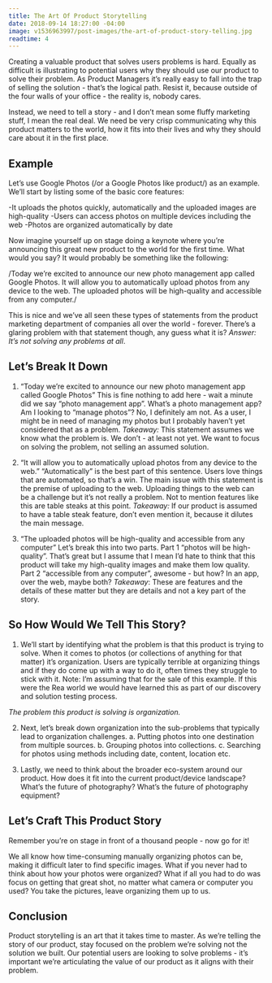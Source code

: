 ```yaml
---
title: The Art Of Product Storytelling
date: 2018-09-14 18:27:00 -04:00
image: v1536963997/post-images/the-art-of-product-story-telling.jpg
readtime: 4
---
```


Creating a valuable product that solves users problems is hard. Equally as difficult is illustrating to potential users why they should use our product to solve their problem. As Product Managers it’s really easy to fall into the trap of selling the solution - that’s the logical path. Resist it, because outside of the four walls of your office - the reality is, nobody cares.

Instead, we need to tell a story - and I don’t mean some fluffy marketing stuff, I mean the real deal. We need be very crisp communicating why this product matters to the world, how it fits into their lives and why they should care about it in the first place.

## Example
Let’s use Google Photos (/or a Google Photos like product/) as an example. We’ll start by listing some of the basic core features:

-It uploads the photos quickly, automatically and the uploaded images are high-quality
-Users can access photos on multiple devices including the web
-Photos are organized automatically by date

Now imagine yourself up on stage doing a keynote where you’re announcing this great new product to the world for the first time. What would you say? It would probably be something like the following:

/Today we’re excited to announce our new photo management app called Google Photos. It will allow you to automatically upload photos from any device to the web. The uploaded photos will be high-quality and accessible from any computer./

This is nice and we’ve all seen these types of statements from the product marketing department of companies all over the world - forever. There’s a glaring problem with that statement though, any guess what it is? *Answer: It’s not solving any problems at all*.

## Let’s Break It Down
1. “Today we’re excited to announce our new photo management app called Google Photos”
This is fine nothing to add here - wait a minute did we say “photo management app”. What’s a photo management app? Am I looking to “manage photos”? No, I definitely am not. As a user, I might be in need of managing my photos but I probably haven’t yet considered that as a problem.
*Takeaway:* This statement assumes we know what the problem is. We don’t - at least not yet. We want to focus on solving the problem, not selling an assumed solution.

2. “It will allow you to automatically upload photos from any device to the web.”
“Automatically” is the best part of this sentence. Users love things that are automated, so that’s a win. The main issue with this statement is the premise of uploading to the web. Uploading things to the web can be a challenge but it’s not really a problem. Not to mention features like this are table steaks at this point.
*Takeaway:* If our product is assumed to have a table steak feature, don’t even mention it, because it dilutes the main message.

3. “The uploaded photos will be high-quality and accessible from any computer”
Let’s break this into two parts. Part 1 “photos will be high-quality”. That’s great but I assume that I mean I’d hate to think that this product will take my high-quality images and make them low quality. Part 2 “accessible from any computer”, awesome - but how? In an app, over the web, maybe both?
*Takeaway*: These are features and the details of these matter but they are details and not a key part of the story.


## So How Would We Tell This Story?
1. We’ll start by identifying what the problem is that this product is trying to solve. When it comes to photos (or collections of anything for that matter) it’s organization. Users are typically terrible at organizing things and if they do come up with a way to do it, often times they struggle to stick with it. Note: I’m assuming that for the sale of this example. If this were the Rea world we would have learned this as part of our discovery and solution testing process.

*The problem this product is solving is organization.*

2. Next, let’s break down organization into the sub-problems that typically lead to organization challenges.
a. Putting photos into one destination from multiple sources.
b. Grouping photos into collections.
c. Searching for photos using methods including date, content, location etc.

3. Lastly, we need to think about the broader eco-system around our product. How does it fit into the current product/device landscape? What’s the future of photography? What’s the future of photography equipment?

## Let’s Craft This Product Story
Remember you’re on stage in front of a thousand people - now go for it!

We all know how time-consuming manually organizing photos can be, making it difficult later to find specific images. What if you never had to think about how your photos were organized? What if all you had to do was focus on getting that great shot, no matter what camera or computer you used? You take the pictures, leave organizing them up to us.

## Conclusion
Product storytelling is an art that it takes time to master. As we’re telling the story of our product, stay focused on the problem we’re solving not the solution we built. Our potential users are looking to solve problems - it’s important we’re articulating the value of our product as it aligns with their problem.
